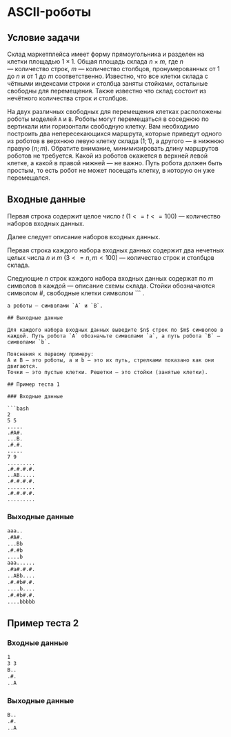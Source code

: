 # ASCII-роботы

## Условие задачи

Склад маркетплейса имеет форму прямоугольника и разделен на клетки площадью $1 \times 1$. Общая площадь склада $n \times m$,
где $n$ — количество строк, $m$ — количество столбцов, пронумерованных от $1$ до $n$ и от $1$ до $m$ соответственно. Известно, что все клетки склада с чётными индексами строки и столбца заняты стойками, остальные свободны для перемещения. Также известно что склад состоит из нечётного количества строк и столбцов.

На двух различных свободных для перемещения клетках расположены роботы моделей `A` и `B`. Роботы могут перемещаться в соседнюю по вертикали или горизонтали свободную клетку. Вам необходимо построить два непересекающихся маршрута, которые приведут одного из роботов в верхнюю левую клетку склада ($1; 1$), а другого — в нижнюю правую ($n; m$). Обратите внимание, минимизировать длину маршрутов роботов не требуется. Какой из роботов окажется в верхней левой клетке, а какой в правой нижней — не важно. Путь робота должен быть простым, то есть робот не может посещать клетку, в которую он уже перемещался.

## Входные данные

Первая строка содержит целое число $t$ ($1 <= t <= 100$) — количество наборов входных данных.

Далее следует описание наборов входных данных.

Первая строка каждого набора входных данных содержит два нечетных целых числа $n$ и $m$ ($3 <= n, m < 100$) — количество строк и столбцов склада.

Следующие $n$ строк каждого набора входных данных содержат по $m$ символов в каждой — описание схемы склада. Стойки обозначаются символом #, свободные клетки символом ```
.
```,
а роботы — символами `A` и `B`.

## Выходные данные

Для каждого набора входных данных выведите $n$ строк по $m$ символов в каждой. Путь робота `A` обозначьте символами `a`, а путь робота `B` — символами `b`.

Пояснения к первому примеру:
A и B — это роботы, a и b — это их путь, стрелками показано как они двигаются.
Точки — это пустые клетки. Решетки — это стойки (занятые клетки).

## Пример теста 1

### Входные данные

```bash
2
5 5
.....
.#A#.
...B.
.#.#.
.....
7 9
.........
.#.#.#.#.
..AB.....
.#.#.#.#.
.........
.#.#.#.#.
.........

```

### Выходные данные

```bash
aaa..
.#A#.
...Bb
.#.#b
....b
aaa......
.#a#.#.#.
..ABb....
.#.#b#.#.
....b....
.#.#b#.#.
....bbbbb

```

## Пример теста 2

### Входные данные

```bash
1
3 3
B..
.#.
..A

```

### Выходные данные

```bash
B..
.#.
..A

```
